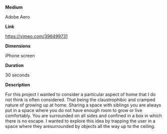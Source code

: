**Medium**

Adobe Aero

**Link**

https://vimeo.com/396499731

**Dimensions**

iPhone screen

**Duration**

30 seconds

**Description**

For this project I wanted to consider a particular aspect of home that I do not think is often considered. That being the claustrophibic and cramped nature of growing up at home. Sharing a space with siblings you are always put in a space where you do not have enough room to grow or live comfortably. You are surrounded on all sides and confined in a box in which there is no escape. I wanted to explore this idea by trapping the user in a space where they aresurrounded by objects all the way up to the ceiling.

